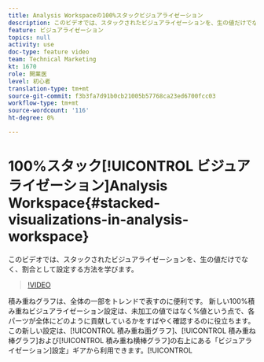 ```yaml
---
title: Analysis Workspaceの100%スタックビジュアライゼーション
description: このビデオでは、スタックされたビジュアライゼーションを、生の値だけでなく、割合として設定する方法を学びます。
feature: ビジュアライゼーション
topics: null
activity: use
doc-type: feature video
team: Technical Marketing
kt: 1670
role: 開業医
level: 初心者
translation-type: tm+mt
source-git-commit: f3b3fa7d91b0cb21005b57768ca23ed6700fcc03
workflow-type: tm+mt
source-wordcount: '116'
ht-degree: 0%

---
```



# 100%スタック[!UICONTROL ビジュアライゼーション]Analysis Workspace{#stacked-visualizations-in-analysis-workspace}

このビデオでは、スタックされたビジュアライゼーションを、生の値だけでなく、割合として設定する方法を学びます。

>[!VIDEO](https://video.tv.adobe.com/v/23131/?quality=12)

積み重ねグラフは、全体の一部をトレンドで表すのに便利です。 新しい100%積み重ねビジュアライゼーション設定は、未加工の値ではなく%値という点で、各パーツが全体にどのように貢献しているかをすばやく確認するのに役立ちます。 この新しい設定は、[!UICONTROL 積み重ね面グラフ]、[!UICONTROL 積み重ね棒グラフ]および[!UICONTROL 積み重ね横棒グラフ]の右上にある「ビジュアライゼーション]設定」ギアから利用できます。[!UICONTROL 
